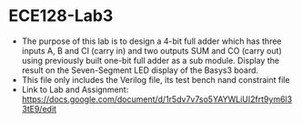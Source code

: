 # ECE128-Lab3
* The purpose of this lab is to design a 4-bit full adder which has three inputs A, B and CI (carry in) and two outputs SUM and CO (carry out) using previously built one-bit full adder as a sub module. Display the result on the Seven-Segment LED display of the Basys3 board. 
* This file only includes the Verilog file, its test bench nand constraint file
* Link to Lab and Assignment: <https://docs.google.com/document/d/1r5dv7v7so5YAYWLiUI2frt9ym6l33tE9/edit>

